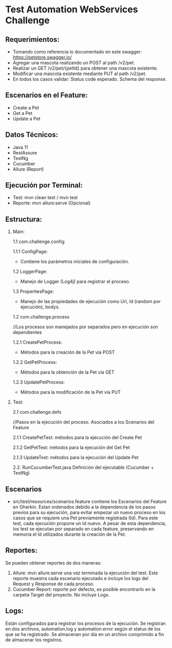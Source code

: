 # Test Automation WebServices Challenge

## Requerimientos:
- Tomando como referencia lo
documentado en este swagger:
https://petstore.swagger.io/ 
- Agregar una mascota realizando un
POST al path /v2/pet.
- Realizar un GET /v2/pet/{petId} para
obtener una mascota existente.
- Modificar una mascota existente
mediante PUT al path /v2/pet.
- En todos los casos validar:
Status code esperado.
Schema del response.

## Escenarios en el Feature:
- Create a Pet
- Get a Pet
- Update a Pet

## Datos Técnicos:
- Java 11
- RestAssure
- TestNg
- Cucumber
- Allure (Report)

## Ejecución por Terminal:
- Test: mvn clean test / mvn test
- Reporte: mvn allure:serve (Opcional)

## Estructura:
1. Main: 

    1.1 com.challenge.config 

    1.1.1 ConfigPage: 
    - Contiene los parámetros iniciales de configuración. 

    1.2 LoggerPage:
    - Manejo de Logger (Log4j) para registrar el proceso.

    1.3 PropertiesPage:
    - Manejo de las propiedades de ejecución como Url, Id (random por ejecución), bodys.

    1.2 com.challenge.process

    //Los procesos son manejados por separados pero en ejecución son dependientes

    1.2.1 CreatePetProcess: 
    - Métodos para la creación de la Pet vía POST
    
    1.2.2 GetPetProcess: 
    - Métodos para la obtención de la Pet vía GET
    
    1.2.3 UpdatePetProcess: 
    - Métodos para la modificación de la Pet vía PUT
    
2. Test:

    2.1 com.challenge.defs

    //Pasos en la ejecución del proceso. Asociados a los Scenarios del Feature

    2.1.1 CreatePetTest: métodos para la ejecución del Create Pet
    
    2.1.2 GetPetTest: métodos para la ejecución del Get Pet
    
    2.1.3 UpdateTest: métodos para la ejecución del Update Pet
    
    2.2. RunCucumberTest.java
    Definición del ejecutable (Cucumber + TestNg)

## Escenarios
* src/test/resources/scenarios.feature contiene los Escenarios del Feature en Gherkin.
Estan ordenados debido a la dependencia de los pasos previos para su ejecución,
para evitar empezar un nuevo proceso en los casos que se requiere una Pet previamente
registrada (Id). Para este test, cada ejecución propone un Id nuevo. A pesar de esta
dependencia, los test se ejecutan por separado en cada feature, preservando en memoria
el Id utilizados durante la creación de la Pet.

## Reportes:
Se pueden obtener reportes de dos maneras:
1. Allure: mvn allure:serve una vez terminada la ejecución del test. Este reporte
muestra cada escenario ejecutado e incluye los logs del Request y Response de cada proceso.
2. Cucumber Report: reporte por defecto, es posible encontrarlo en la carpeta Target del proyecto.
No incluye Logs.

## Logs:
Están configurados para registrar los procesos de la ejecución. Se registran en dos archivos,
automation.log y automation.error según el status de los que se ha registrado. Se almacenan por día
en un archivo comprimido a fin de almacenar los registros.
